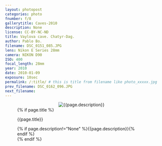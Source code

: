 ```yaml
---
layout: photopost
categories: photo
fnumber: f/8
gallerytitle: Caves-2010
description: None
license: CC-BY-NC-ND
title: Vaylova cave. Chatyr-Dag.
author: Pablo Bo.
filename: DSC_0151_085.JPG
lens: Nikon E Series 28mm
camera: NIKON D90
ISO: 400
focal_length: 28mm
year: 2010
date: 2010-01-09
exposure: 10sec
permalink: /:title/ # this is title from filename like photo_xxxxx.jpg
prev_filename: DSC_0162_096.JPG
next_filename: 
---
```


<figure style="">
<div id="photo" style="text-align: center;">
<img class="" src="{{ site.url }}/images/gallery/{{page.year}}/{{page.gallerytitle}}/{{page.filename}}" alt="{{page.description}}">
</div>
{% if page.title %}
<figcaption><p>{{page.title}}</p>{% if page.description!="None" %}{{page.description}}{% endif %}</figcaption>
{% endif %}
</figure>
